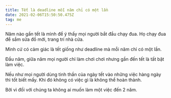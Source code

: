 ```yaml
---
title: Tết là deadline mỗi năm chỉ có một lần
date: 2021-02-06T15:50:50.475Z
tag: me
---
```

Năm nào gần tết là mình để ý thấy mọi người bắt đầu chạy đua. Họ chạy đua để sắm sửa đồ mới, trang trí nhà cửa. 

Mình cứ có cảm giác là tết giống như deadline mà mỗi năm chỉ có một lần. 

Đầu năm, giữa năm mọi người chỉ làm chơi chơi nhưng gần đến tết là tất bật làm việc.

Nếu như mọi người dùng tinh thần của ngày tết vào những việc hàng ngày thì tốt biết mấy. Khi đó không có việc gì là không thể hoàn thành.

Bởi vì đối với chúng ta không ai muốn làm một việc đến 2 năm.